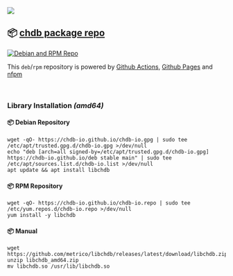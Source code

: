 <img src="https://github.com/chdb-io/chdb/raw/pybind/docs/_static/snake-chdb.png" />

## 📦 [chdb package repo](https://chdb-io.github.io)

[![Debian and RPM Repo](https://github.com/chdb-io/chdb-io.github.io/actions/workflows/repo.yml/badge.svg)](https://github.com/chdb-io/chdb-io.github.io/actions/workflows/repo.yml)

This `deb`/`rpm` repository is powered by [Github Actions](https://github.com/chdb-io/chdb.github.io/tree/main/.github), [Github Pages](https://jon.sprig.gs/blog/post/2835) and [nfpm](https://nfpm.goreleaser.com/)

<!-- update: 202305111130 -->

<br>

### Library Installation _(amd64)_

#### :package: Debian Repository
```
wget -qO- https://chdb-io.github.io/chdb-io.gpg | sudo tee /etc/apt/trusted.gpg.d/chdb-io.gpg >/dev/null
echo "deb [arch=all signed-by=/etc/apt/trusted.gpg.d/chdb-io.gpg] https://chdb-io.github.io/deb stable main" | sudo tee /etc/apt/sources.list.d/chdb-io.list >/dev/null
apt update && apt install libchdb
```

#### :package: RPM Repository
```
wget -qO- https://chdb-io.github.io/chdb-io.repo | sudo tee /etc/yum.repos.d/chdb-io.repo >/dev/null
yum install -y libchdb
```

#### :package: Manual
```
wget https://github.com/metrico/libchdb/releases/latest/download/libchdb.zip
unzip libchdb_amd64.zip
mv libchdb.so /usr/lib/libchdb.so
```

<br>
